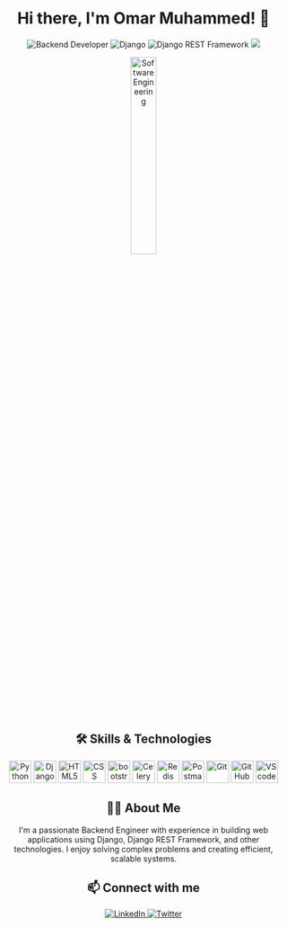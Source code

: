 <h1 align="center">Hi there, I'm Omar Muhammed! 👋</h1>
<link rel="stylesheet" href="https://cdnjs.cloudflare.com/ajax/libs/font-awesome/6.0.0-beta3/css/all.min.css">
<p align="center">
  <img src="https://img.shields.io/badge/Backend-Developer-blue" alt="Backend Developer">
  <img src="https://img.shields.io/badge/Django-092E20?logo=django&logoColor=white" alt="Django">
  <img src="https://img.shields.io/badge/DRF-ff1709?logo=django&logoColor=white" alt="Django REST Framework">
  <img src ="https://komarev.com/ghpvc/?username=OmarMuhammmed&color=blue&style=flat">
</p>
<p align="center">
  <img src="https://media1.giphy.com/media/v1.Y2lkPTc5MGI3NjExemQ4bGFwYnRlNzdzbWF2a3J0MDJ4dmppNnRkYXc0Zjh3emhhcG5hbiZlcD12MV9pbnRlcm5hbF9naWZfYnlfaWQmY3Q9Zw/cFdHXXm5GhJsc/giphy.webp" width="30%" height="30%"  alt="Software Engineering" />
</p>

<h2 align="center">🛠️ Skills & Technologies</h2>
<p align="center">
  <img src="https://img.icons8.com/color/48/000000/python.png" alt="Python" width="40" height="40"/>
  <img src="https://cdn.iconscout.com/icon/free/png-512/free-django-1-282754.png?f=webp&w=256" alt="Django" width="40" height="40"/>
  <img src="https://img.icons8.com/color/48/000000/html-5.png" alt="HTML5" width="40" height="40"/>
  <img src="https://img.icons8.com/?size=100&id=21278&format=png&color=000000" alt="CSS" width="40" height="40"/>
  <img src="https://cdn.jsdelivr.net/gh/devicons/devicon/icons/bootstrap/bootstrap-original.svg" height="40" alt="bootstrap logo"  />
  <img src="https://encrypted-tbn0.gstatic.com/images?q=tbn:ANd9GcTpAq2i0YoBpm512rJCWDRZulLbATRWtcR3ug&s" height="40" alt="Celery"/>
  <img src="https://www.stackery.io/assets/images/posts/redis-cache-cluster-support/featured.svg" height="40" alt="Redis"/>
<!--   <img src="https://camo.githubusercontent.com/dd35b550eae97295faa3e2420c5d3ad49c5c451edac91201211b4486d55d0878/68747470733a2f2f63646e2e6a7364656c6976722e6e65742f67682f64657669636f6e732f64657669636f6e2f69636f6e732f646f636b65722f646f636b65722d6f726967696e616c2e737667" height="40" alt="Docker"  />
   -->
  <img src="https://img.icons8.com/dusk/64/000000/postman-api.png" alt="Postman" width="40" height="40"/>
  <img src="https://img.icons8.com/color/48/000000/git.png" alt="Git" width="40" height="40"/>
  <img src="https://img.icons8.com/fluent/48/000000/github.png" alt="GitHub" width="40" height="40"/>
  <img src="68747470733a2f2f63646e2e6a7364656c6976722e6e65742f67682f64657669636f6e732f64657669636f6e2f69636f6e732f7673636f64652f7673636f64652d6f726967696e616c2e737667" alt="VScode" width="40" height="40"/>
</p>

<h2 align="center">🧑‍💻 About Me</h2>
<p align="center">
  I'm a passionate Backend Engineer with experience in building web applications using Django, Django REST Framework, and other technologies. I enjoy solving complex problems and creating efficient, scalable systems.
</p>

<h2 align="center">📫 Connect with me</h2>
<p align="center">
  <a href="https://www.linkedin.com/in/omar-muhammed-9a7428285/" target="_blank">
    <img src="https://img.icons8.com/fluent/48/000000/linkedin.png" alt="LinkedIn"/>
  </a>
  <a href="https://x.com/OmarMuhammmed" target="_blank">
    <img src="https://img.icons8.com/fluent/48/000000/twitter.png" alt="Twitter"/>
  </a>
</p>
